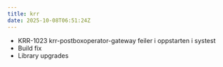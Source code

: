 ```yaml
---
title: krr
date: 2025-10-08T06:51:24Z
---
```

- KRR-1023 krr-postboxoperator-gateway feiler i oppstarten i systest
- Build fix
- Library upgrades

